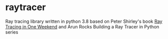 # raytracer
Ray tracing library written in python 3.8 based on Peter Shirley's book [Ray Tracing in One Weekend](https://raytracing.github.io/books/RayTracingInOneWeekend.html) and Arun Rocks Building a Ray Tracer in Python series
